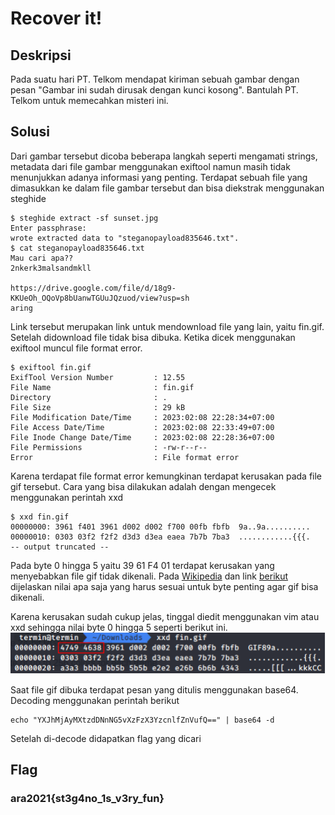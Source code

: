 # Recover it!

## Deskripsi
Pada suatu hari PT. Telkom mendapat kiriman sebuah gambar dengan pesan "Gambar ini sudah dirusak dengan kunci kosong". Bantulah PT. Telkom untuk memecahkan misteri ini.

## Solusi
Dari gambar tersebut dicoba beberapa langkah seperti mengamati strings, metadata dari file gambar menggunakan exiftool namun masih tidak menunjukkan adanya informasi yang penting.
Terdapat sebuah file yang dimasukkan ke dalam file gambar tersebut dan bisa diekstrak menggunakan steghide
``` shell
$ steghide extract -sf sunset.jpg
Enter passphrase: 
wrote extracted data to "steganopayload835646.txt".
$ cat steganopayload835646.txt
Mau cari apa??
2nkerk3malsandmkll

https://drive.google.com/file/d/18g9-KKUeOh_OQoVp8bUanwTGUuJQzuod/view?usp=sh
aring
```

Link tersebut merupakan link untuk mendownload file yang lain, yaitu fin.gif. Setelah didownload file tidak bisa dibuka. Ketika dicek menggunakan exiftool muncul file format error.
``` shell
$ exiftool fin.gif
ExifTool Version Number         : 12.55
File Name                       : fin.gif
Directory                       : .
File Size                       : 29 kB
File Modification Date/Time     : 2023:02:08 22:28:34+07:00
File Access Date/Time           : 2023:02:08 22:33:49+07:00
File Inode Change Date/Time     : 2023:02:08 22:28:36+07:00
File Permissions                : -rw-r--r--
Error                           : File format error
```
Karena terdapat file format error kemungkinan terdapat kerusakan pada file gif tersebut. Cara yang bisa dilakukan adalah dengan mengecek menggunakan perintah xxd
``` shell
$ xxd fin.gif
00000000: 3961 f401 3961 d002 d002 f700 00fb fbfb  9a..9a..........
00000010: 0303 03f2 f2f2 d3d3 d3ea eaea 7b7b 7ba3  ............{{{.
-- output truncated --
```
Pada byte 0 hingga 5 yaitu 39 61 F4 01 terdapat kerusakan yang menyebabkan file gif tidak dikenali. Pada [Wikipedia](https://en.wikipedia.org/wiki/GIF) dan link [berikut](https://www.file-recovery.com/gif-signature-format.htm) dijelaskan nilai apa saja yang harus sesuai untuk byte penting agar gif bisa dikenali.

Karena kerusakan sudah cukup jelas, tinggal diedit menggunakan vim atau xxd sehingga nilai byte 0 hingga 5 seperti berikut ini.
![Recovered GIF format](./recovered_gif.png)

Saat file gif dibuka terdapat pesan yang ditulis menggunakan base64. Decoding menggunakan perintah berikut
``` shell
echo "YXJhMjAyMXtzdDNnNG5vXzFzX3YzcnlfZnVufQ==" | base64 -d
```
Setelah di-decode didapatkan flag yang dicari

## Flag
### ara2021{st3g4no_1s_v3ry_fun}